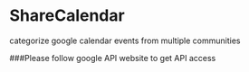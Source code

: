 # ShareCalendar
categorize google calendar events from multiple communities

###Please follow google API website to get API access